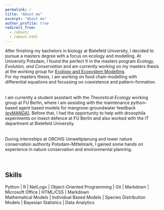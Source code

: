 ```yaml
---
permalink: /
title: "About me"
excerpt: "About me"
author_profile: true
redirect_from: 
  - /about/
  - /about.html
---
```


After finishing my bachelors in biology at Bielefeld University, I decided to pursue a masters degree with a focus on ecology and modelling. At University Potsdam, I found the perfect fi in the masters program *Ecology, Evolution, and Conservation* and am currently working on my masters thesis at the working group for [Ecology and Ecosystem Modelling](https://www.uni-potsdam.de/en/ibb-ecology/overview).  
For my masters thesis, I am working on food chain modelling with differential equations and focussing on coexistence and pattern-formation.  
<br></br>
I am currently a student assistant with the *Theoretical Ecology* working group at FU Berlin, where I am assisting with the maintenance python-based agent based models for mangrove-groundwater feedback [(pyMANGA)](https://pymanga.netlify.app/). Before that, I had the opportunity to help with drosophila experiments on insect defence at FU Berlin and also worked with the IT department at Bielefeld University.   
<br></br>
During internships at ORCHIS Umweltplanung and lower nature conservation authority Potsdam-Mittelmark, I gained some hands on experience in nature conservation and environmental planning.  
<br></br>

## Skills 

Python | R | NetLogo | Object-Oriented Programming | Git | Markdown | Microsoft Office | HTML/CSS | Markdown  
Mathematical Models | Individual Based Models | Species Distribution Models | Bayesian Statistics | Data Analytics  